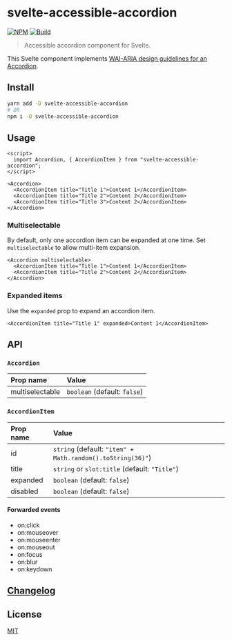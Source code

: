 # svelte-accessible-accordion

[![NPM][npm]][npm-url]
[![Build][build]][build-badge]

> Accessible accordion component for Svelte.

This Svelte component implements [WAI-ARIA design guidelines for an Accordion](https://www.w3.org/TR/wai-aria-practices/examples/accordion/accordion.html).

## Install

```bash
yarn add -D svelte-accessible-accordion
# OR
npm i -D svelte-accessible-accordion
```

## Usage

```svelte
<script>
  import Accordion, { AccordionItem } from "svelte-accessible-accordion";
</script>

<Accordion>
  <AccordionItem title="Title 1">Content 1</AccordionItem>
  <AccordionItem title="Title 2">Content 2</AccordionItem>
  <AccordionItem title="Title 3">Content 2</AccordionItem>
</Accordion>
```

### Multiselectable

By default, only one accordion item can be expanded at one time. Set `multiselectable` to allow multi-item expansion.

```svelte
<Accordion multiselectable>
  <AccordionItem title="Title 1">Content 1</AccordionItem>
  <AccordionItem title="Title 2">Content 2</AccordionItem>
</Accordion>
```

### Expanded items

Use the `expanded` prop to expand an accordion item.

```svelte
<AccordionItem title="Title 1" expanded>Content 1</AccordionItem>
```

## API

### `Accordion`

| Prop name   | Value                        |
| :-------------- | :--------------------------- |
| multiselectable | `boolean` (default: `false`) |

### `AccordionItem`

| Prop name | Value                                                      |
| :------------ | :--------------------------------------------------------- |
| id            | `string` (default: `"item" + Math.random().toString(36)"`) |
| title         | `string` or `slot:title` (default: `"Title"`)              |
| expanded      | `boolean` (default: `false`)                               |
| disabled      | `boolean` (default: `false`)                               |

#### Forwarded events

- on:click
- on:mouseover
- on:mouseenter
- on:mouseout
- on:focus
- on:blur
- on:keydown

## [Changelog](CHANGELOG.md)

## License

[MIT](LICENSE)

[npm]: https://img.shields.io/npm/v/svelte-accessible-accordion.svg?color=%23ff3e00
[npm-url]: https://npmjs.com/package/svelte-accessible-accordion
[build]: https://travis-ci.com/metonym/svelte-accessible-accordion.svg?branch=master
[build-badge]: https://travis-ci.com/metonym/svelte-accessible-accordion
